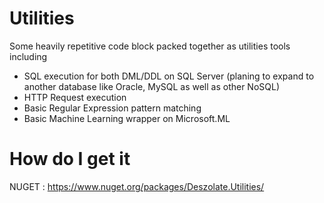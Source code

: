 # Utilities
Some heavily repetitive code block packed together as utilities tools including
- SQL execution for both DML/DDL on SQL Server (planing to expand to another database like Oracle, MySQL as well as other NoSQL)
- HTTP Request execution
- Basic Regular Expression pattern matching
- Basic Machine Learning wrapper on Microsoft.ML

# How do I get it
NUGET : https://www.nuget.org/packages/Deszolate.Utilities/
